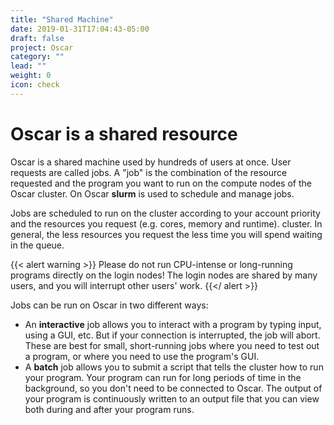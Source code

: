 ```yaml
---
title: "Shared Machine"
date: 2019-01-31T17:04:43-05:00
draft: false
project: Oscar
category: ""
lead: ""
weight: 0
icon: check
---
```


# Oscar is a shared resource

Oscar is a shared machine used by hundreds of users at once. User
requests are called jobs.  A "job" is the combination of the resource
requested and the program you want to run on the compute nodes of
the Oscar cluster. On Oscar **slurm** is used to schedule and
manage jobs.

Jobs are scheduled to run on the cluster according to your account
priority and the resources you request (e.g. cores, memory and runtime).
cluster.  In general, the less resources you request the less time
you will spend waiting in the queue.

{{< alert warning >}}
Please do not run CPU-intense or long-running programs directly on
the login nodes! The login nodes are shared by many users, and you will
interrupt other users' work.
{{</ alert >}}

Jobs can be run on Oscar in two different ways:

-   An **interactive** job allows you to interact with a program by
    typing input, using a GUI, etc. But if your connection is
    interrupted, the job will abort. These are best for small,
    short-running jobs where you need to test out a program, or where
    you need to use the program's GUI.
-   A **batch** job allows you to submit a script that tells the cluster
    how to run your program. Your program can run for long periods of
    time in the background, so you don't need to be connected to Oscar.
    The output of your program is continuously written to an output file
    that you can view both during and after your program runs.
